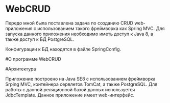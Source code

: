 # WebCRUD
Передо мной была поставлена задача по созданию CRUD web-приложения с использованием такого фреймворка как Spring MVC.  Для запуска данного приложения необходимо иметь доступ к Java 8, а также доступ к БД PostgreSQL.

Конфигурации к БД находятся в файле SpringConfig. 

#О программе WebCRUD

<p>#Архитектура</p> 
Приложение построено на Java SE8 с использованием фреймворка Srping MVC, контейнера сервлетов TomCat, а также PostgreSQL. Для работы с данной реляционной базой данных используется JdbcTemplate. Данное приложение имеет web-интерфейс.
